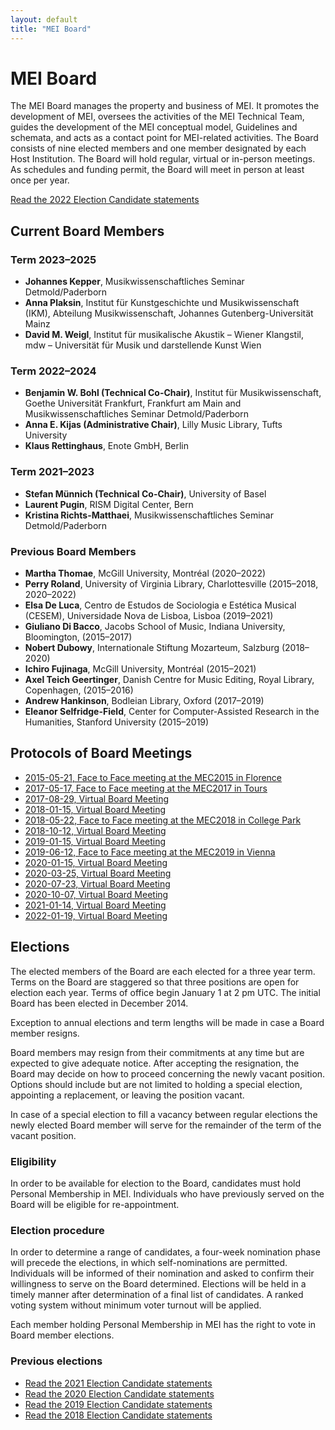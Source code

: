 ```yaml
---
layout: default
title: "MEI Board"
---
```

# MEI Board

The MEI Board manages the property and business of MEI. It promotes the development of MEI, oversees the activities of the MEI Technical Team, guides the development of the MEI conceptual model, Guidelines and schemata, and acts as a contact point for MEI-related activities. The Board consists of nine elected members and one member designated by each Host Institution. The Board will hold regular, virtual or in-person meetings. As schedules and funding permit, the Board will meet in person at least once per year.

[Read the 2022 Election Candidate statements](/community/mei-board/elections/2022/candidates)

## Current Board Members

### Term 2023–2025

* **Johannes Kepper**, Musikwissenschaftliches Seminar Detmold/Paderborn
* **Anna Plaksin**, Institut für Kunstgeschichte und Musikwissenschaft (IKM), Abteilung Musikwissenschaft, Johannes Gutenberg-Universität Mainz
* **David M. Weigl**, Institut für musikalische Akustik – Wiener Klangstil, mdw – Universität für Musik und darstellende Kunst Wien

### Term 2022–2024

* **Benjamin W. Bohl (Technical Co-Chair)**, Institut für Musikwissenschaft, Goethe Universität Frankfurt, Frankfurt am Main and Musikwissenschaftliches Seminar Detmold/Paderborn
* **Anna E. Kijas (Administrative Chair)**, Lilly Music Library, Tufts University
* **Klaus Rettinghaus**, Enote GmbH, Berlin

### Term 2021–2023

* **Stefan Münnich (Technical Co-Chair)**, University of Basel
* **Laurent Pugin**, RISM Digital Center, Bern
* **Kristina Richts-Matthaei**, Musikwissenschaftliches Seminar Detmold/Paderborn

### Previous Board Members

* **Martha Thomae**, McGill University, Montréal (2020–2022)
* **Perry Roland**, University of Virginia Library, Charlottesville (2015–2018, 2020–2022)
* **Elsa De Luca**, Centro de Estudos de Sociologia e Estética Musical (CESEM), Universidade Nova de Lisboa, Lisboa (2019–2021)
* **Giuliano Di Bacco**, Jacobs School of Music, Indiana University, Bloomington, (2015–2017)
* **Nobert Dubowy**, Internationale Stiftung Mozarteum, Salzburg (2018–2020)
* **Ichiro Fujinaga**, McGill University, Montréal (2015–2021)
* **Axel Teich Geertinger**, Danish Centre for Music Editing, Royal Library, Copenhagen, (2015–2016)
* **Andrew Hankinson**, Bodleian Library, Oxford (2017–2019)
* **Eleanor Selfridge-Field**, Center for Computer-Assisted Research in the Humanities, Stanford University (2015–2019)

## Protocols of Board Meetings

* [2015-05-21, Face to Face meeting at the MEC2015 in Florence](mei-board/protocols/2015-05-21_Face-to-Face-Meeting-MEC2015-Florence.md)
* [2017-05-17, Face to Face meeting at the MEC2017 in Tours](mei-board/protocols/2017-05-17_Face-to-Face-Meeting-MEC2017-Tours.md)
* [2017-08-29, Virtual Board Meeting](mei-board/protocols/2017-08-29_Virtual-Board-Meeting.md)
* [2018-01-15, Virtual Board Meeting](mei-board/protocols/2018-01-15_Virtual-Board-Meeting.md)
* [2018-05-22, Face to Face meeting at the MEC2018 in College Park](mei-board/protocols/2018-05-22_Face-to-Face-Meeting-MEC2018-College-Park.md)
* [2018-10-12, Virtual Board Meeting](mei-board/protocols/2018-10-12_Virtual-Board-Meeting.md)
* [2019-01-15, Virtual Board Meeting](mei-board/protocols/2019-01-15_Virtual-Board-Meeting.md)
* [2019-06-12, Face to Face meeting at the MEC2019 in Vienna](mei-board/protocols/2019-06-01_Face-to-Face-Meeting-MEC2019-Vienna.md)
* [2020-01-15, Virtual Board Meeting](mei-board/protocols/2020-01-15_Virtual-Board-Meeting.md)
* [2020-03-25, Virtual Board Meeting](mei-board/protocols/2020-03-25_Virtual-Board-Meeting.md)
* [2020-07-23, Virtual Board Meeting](mei-board/protocols/2020-07-23_Virtual-Board-Meeting.md)
* [2020-10-07, Virtual Board Meeting](mei-board/protocols/2020-10-07_Virtual-Board-Meeting.md)
* [2021-01-14, Virtual Board Meeting](mei-board/protocols/2021-01-14_Virtual-Board-Meeting.md)
* [2022-01-19, Virtual Board Meeting](mei-board/protocols/2022-01-19_Virtual-Board-Meeting.md)

## Elections

The elected members of the Board are each elected for a three year term. Terms on the Board are staggered so that three positions are open for election each year. Terms of office begin January 1 at 2 pm UTC. The initial Board has been elected in December 2014.

Exception to annual elections and term lengths will be made in case a Board member resigns.

Board members may resign from their commitments at any time but are expected to give adequate notice. After accepting the resignation, the Board may decide on how to proceed concerning the newly vacant position. Options should include but are not limited to holding a special election, appointing a replacement, or leaving the position vacant.

In case of a special election to fill a vacancy between regular elections the newly elected Board member will serve for the remainder of the term of the vacant position.

### Eligibility

In order to be available for election to the Board, candidates must hold Personal Membership in MEI. Individuals who have previously served on the Board will be eligible for re-appointment.

### Election procedure

In order to determine a range of candidates, a four-week nomination phase will precede the elections, in which self-nominations are permitted. Individuals will be informed of their nomination and asked to confirm their willingness to serve on the Board determined. Elections will be held in a timely manner after determination of a final list of candidates. A ranked voting system without minimum voter turnout will be applied.

Each member holding Personal Membership in MEI has the right to vote in Board member elections.

### Previous elections

* [Read the 2021 Election Candidate statements](/community/mei-board/elections/2021/candidates)
* [Read the 2020 Election Candidate statements](/community/mei-board/elections/2020/candidates)
* [Read the 2019 Election Candidate statements](/community/mei-board/elections/2019/candidates)
* [Read the 2018 Election Candidate statements](/community/mei-board/elections/2018/candidates)
